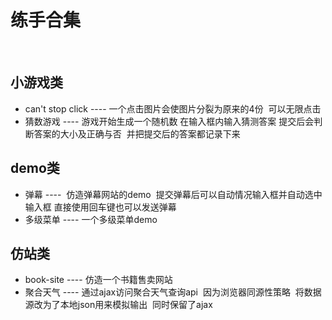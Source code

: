 
# 练手合集 
 
## 小游戏类
*  can't stop click ---- 一个点击图片会使图片分裂为原来的4份  可以无限点击
*  猜数游戏 ---- 游戏开始生成一个随机数 在输入框内输入猜测答案 提交后会判断答案的大小及正确与否  并把提交后的答案都记录下来

## demo类 
*  弹幕 ----  仿造弹幕网站的demo  提交弹幕后可以自动情况输入框并自动选中输入框 直接使用回车键也可以发送弹幕
*  多级菜单 ---- 一个多级菜单demo
 
## 仿站类
* book-site ---- 仿造一个书籍售卖网站
* 聚合天气 ---- 通过ajax访问聚合天气查询api  因为浏览器同源性策略  将数据源改为了本地json用来模拟输出  同时保留了ajax
